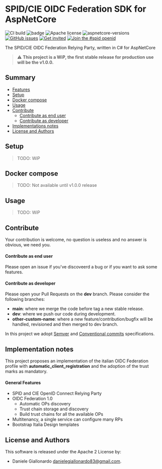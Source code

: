 # SPID/CIE OIDC Federation SDK for AspNetCore

![CI build](https://github.com/italia/spid-cie-oidc-aspnetcore/workflows/spid_cie_oidc/badge.svg)
![badge](https://img.shields.io/endpoint?url=https://raw.githubusercontent.com/italia/spid-cie-oidc-aspnetcore/main/.github/coverage_badge.json)
![Apache license](https://img.shields.io/badge/license-Apache%202-blue.svg)
![aspnetcore-versions](https://img.shields.io/badge/aspnetcore-3.1%20%7C%205.0%20%7C%206.0-brightgreen)
[![GitHub issues](https://img.shields.io/github/issues/italia/spid-cie-oidc-aspnetcore.svg)](https://github.com/italia/spid-cie-oidc-aspnetcore/issues)
[![Get invited](https://slack.developers.italia.it/badge.svg)](https://slack.developers.italia.it/)
[![Join the #spid openid](https://img.shields.io/badge/Slack%20channel-%23spid%20openid-blue.svg)](https://developersitalia.slack.com/archives/C7E85ED1N/)

The SPID/CIE OIDC Federation Relying Party, written in C# for AspNetCore
> ⚠️ __This project is a WiP, the first stable release for production use will be the v1.0.0.__

## Summary

* [Features](#features)
* [Setup](#setup)
* [Docker compose](#docker-compose)
* [Usage](#usage)
* [Contribute](#contribute)
    * [Contribute as end user](#contribute-as-end-user)
    * [Contribute as developer](#contribute-as-developer)
* [Implementations notes](#implementation-notes)
* [License and Authors](#license-and-authors)

## Setup

> TODO: WiP

## Docker compose

> TODO: Not available until v1.0.0 release

## Usage

> TODO: WiP

## Contribute

Your contribution is welcome, no question is useless and no answer is obvious, we need you.

#### Contribute as end user

Please open an issue if you've discoveerd a bug or if you want to ask some features.

#### Contribute as developer

Please open your Pull Requests on the __dev__ branch. 
Please consider the following branches:

 - __main__: where we merge the code before tag a new stable release.
 - __dev__: where we push our code during development.
 - __other-custom-name__: where a new feature/contribution/bugfix will be handled, revisioned and then merged to dev branch.

In this project we adopt [Semver](https://semver.org/lang/it/) and
[Conventional commits](https://www.conventionalcommits.org/en/v1.0.0/) specifications.

## Implementation notes

This project proposes an implementation of the italian OIDC Federation profile with
__automatic_client_registration__ and the adoption of the trust marks as mandatory.

#### General Features

- SPID and CIE OpenID Connect Relying Party
- OIDC Federation 1.0
  - Automatic OPs discovery 
  - Trust chain storage and discovery
  - Build trust chains for all the available OPs
- Multitenancy, a single service can configure many RPs
- Bootstrap Italia Design templates


## License and Authors

This software is released under the Apache 2 License by:

- Daniele Giallonardo <danielegiallonardo83@gmail.com>.

